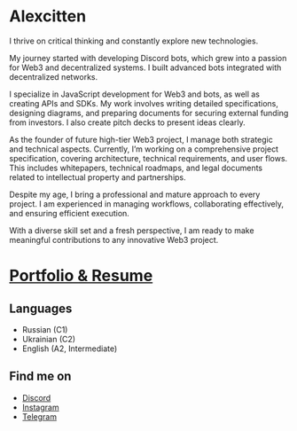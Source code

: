 # Alexcitten

I thrive on critical thinking and constantly explore new technologies.

My journey started with developing Discord bots, which grew into a passion for Web3 and decentralized systems. I built advanced bots integrated with decentralized networks.

I specialize in JavaScript development for Web3 and bots, as well as creating APIs and SDKs. My work involves writing detailed specifications, designing diagrams, and preparing documents for securing external funding from investors. I also create pitch decks to present ideas clearly.

As the founder of future high-tier Web3 project, I manage both strategic and technical aspects. Currently, I’m working on a comprehensive project specification, covering architecture, technical requirements, and user flows. This includes whitepapers, technical roadmaps, and legal documents related to intellectual property and partnerships.

Despite my age, I bring a professional and mature approach to every project. I am experienced in managing workflows, collaborating effectively, and ensuring efficient execution.

With a diverse skill set and a fresh perspective, I am ready to make meaningful contributions to any innovative Web3 project.

# [Portfolio & Resume](https://alexcitten.dev)

## Languages

- Russian (C1)
- Ukrainian (C2)
- English (A2, Intermediate)

## Find me on

- [Discord](https://discord.com/users/397340488438513664)
- [Instagram](https://www.instagram.com/alex.kraa/)
- [Telegram](https://t.me/alexcitten)
